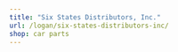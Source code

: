 ```yaml
---
title: "Six States Distributors, Inc."
url: /logan/six-states-distributors-inc/
shop: car parts
---
```

